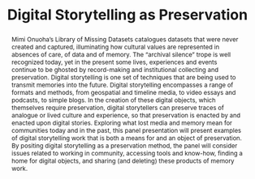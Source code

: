 ---
abstract: Mimi Onuoha’s Library of Missing Datasets catalogues datasets that were
  never created and captured, illuminating how cultural values are represented in
  absences of care, of data and of memory. The “archival silence” trope is well recognized
  today, yet in the present some lives, experiences and events continue to be ghosted
  by record-making and institutional collecting and preservation. Digital storytelling
  is one set of techniques that are being used to transmit memories into the future.
  Digital storytelling encompasses a range of formats and methods, from geospatial
  and timeline media, to video essays and podcasts, to simple blogs. In the creation
  of these digital objects, which themselves require preservation, digital storytellers
  can preserve traces of analogue or lived culture and experience, so that preservation
  is enacted by and enacted upon digital stories. Exploring what lost media and memory
  mean for communities today and in the past, this panel presentation will present
  examples of digital storytelling work that is both a means for and an object of
  preservation. By positing digital storytelling as a preservation method, the panel
  will consider issues related to working in community, accessing tools and know-how,
  finding a home for digital objects, and sharing (and deleting) these products of
  memory work.
creators:
- Lowry, James
date: null
document_url: https://az659834.vo.msecnd.net/eventsairwesteuprod/production-inconference-public/3634d99e60aa48e3bebab72630fd8a86
grand_parent: iPRES
institutions:
- Queens College, City University Of New York
keywords: []
landing_page_url: null
language: eng
layout: publication
license: CC-BY 4.0 International
notes_url: null
parent: iPRES 2022
presentation_url: null
publication_type: unknown
size: null
source_name: iPRES
title: Digital Storytelling as Preservation
year: 2022
---